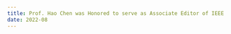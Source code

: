 ```yaml
---
title: Prof. Hao Chen was Honored to serve as Associate Editor of IEEE JBHI. 
date: 2022-08
---
```

